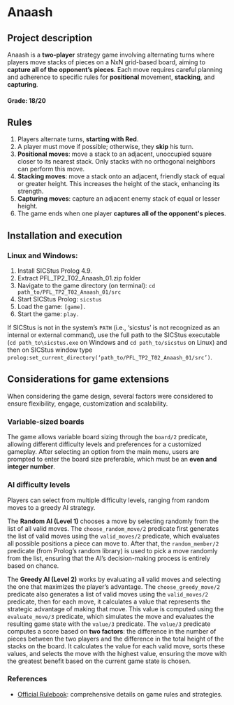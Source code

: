 # Anaash
## Project description
Anaash is a **two-player** strategy game involving alternating turns where players move stacks of pieces on a NxN grid-based board, aiming to **capture all of the opponent’s pieces**. Each move requires careful planning and adherence to specific rules for **positional** movement, **stacking**, and **capturing**.
#### Grade: 18/20

## Rules
1. Players alternate turns, **starting with Red**.
2. A player must move if possible; otherwise, they **skip** his turn.
3. **Positional moves**: move a stack to an adjacent, unoccupied square closer to its nearest stack. Only stacks with no orthogonal neighbors can perform this move.
4. **Stacking moves**: move a stack onto an adjacent, friendly stack of equal or greater height. This increases the height of the stack, enhancing its strength.
5. **Capturing moves**: capture an adjacent enemy stack of equal or lesser height.
6. The game ends when one player **captures all of the opponent's pieces**.

## Installation and execution
### Linux and Windows:
1. Install SICStus Prolog 4.9.
2. Extract PFL_TP2_T02_Anaash_01.zip folder
3. Navigate to the game directory (on terminal): `cd path_to/PFL_TP2_T02_Anaash_01/src`
4. Start SICStus Prolog: `sicstus`
5. Load the game: `[game].`
6. Start the game: `play.`

If SICStus is not in the system’s `PATH` (i.e., ‘sicstus’ is not recognized as an internal or external command), use the full path to the SICStus executable (`cd path_to\sicstus.exe` on Windows and `cd path_to/sicstus` on Linux) and then on SICStus window type `prolog:set_current_directory(‘path_to/PFL_TP2_T02_Anaash_01/src’)`.

## Considerations for game extensions
When considering the game design, several factors were considered to ensure flexibility, engage, customization and scalability.

### Variable-sized boards
The game allows variable board sizing through the `board/2` predicate, allowing different difficulty levels and preferences for a customized gameplay. After selecting an option from the main menu, users are prompted to enter the board size preferable, which must be an **even and integer number**.

### AI difficulty levels
Players can select from multiple difficulty levels, ranging from random moves to a greedy AI strategy.

The **Random AI (Level 1)** chooses a move by selecting randomly from the list of all valid moves. The `choose_random_move/2` predicate first generates the list of valid moves using the `valid_moves/2` predicate, which evaluates all possible positions a piece can move to. After that, the `random_member/2` predicate (from Prolog’s random library) is used to pick a move randomly from the list, ensuring that the AI’s decision-making process is entirely based on chance.

The **Greedy AI (Level 2)** works by evaluating all valid moves and selecting the one that maximizes the player’s advantage. The `choose_greedy_move/2` predicate also generates a list of valid moves using the `valid_moves/2` predicate, then for each move, it calculates a value that represents the strategic advantage of making that move. This value is computed using the `evaluate_move/3` predicate, which simulates the move and evaluates the resulting game state with the `value/3` predicate. The `value/3` predicate computes a score based on **two factors**: the difference in the number of pieces between the two players and the difference in the total height of the stacks on the board. It calculates the value for each valid move, sorts these values, and selects the move with the highest value, ensuring the move with the greatest benefit based on the current game state is chosen.

### References
- [Official Rulebook](http://www.marksteeregames.com/Anaash_rules.pdf): comprehensive details on game rules and strategies.
